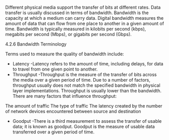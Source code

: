 Different physical media support the transfer of bits at different rates. Data transfer is usually discussed in terms of bandwidth. Bandwidth is the capacity at which a medium can carry data. Digital bandwidth measures the amount of data that can flow from one place to another in a given amount of time. Bandwidth is typically measured in kilobits per second (kbps), megabits per second (Mbps), or gigabits per second (Gbps).

4.2.6 Bandwidth Terminology

Terms used to measure the quality of bandwidth include:

- Latency
-Latency refers to the amount of time, including delays, for data to travel from one given point to another.
- Throughput
-Throughput is the measure of the transfer of bits across the media over a given period of time.
Due to a number of factors, throughput usually does not match the specified bandwidth in physical layer implementations. Throughput is usually lower than the bandwidth. There are many factors that influence throughput:

The amount of traffic
The type of traffic
The latency created by the number of network devices encountered between source and destination

- Goodput
-There is a third measurement to assess the transfer of usable data; it is known as goodput. Goodput is the measure of usable data transferred over a given period of time.